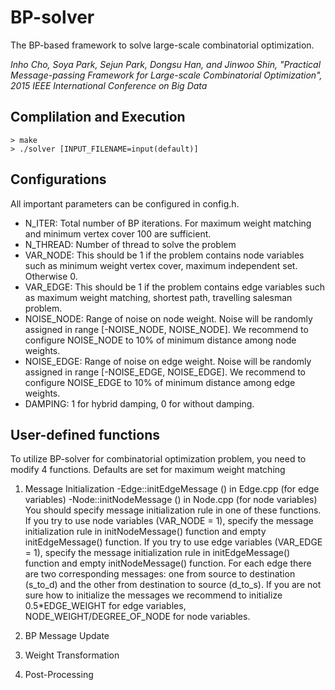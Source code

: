 # BP-solver
The BP-based framework to solve large-scale combinatorial optimization.

*Inho Cho, Soya Park, Sejun Park, Dongsu Han, and Jinwoo Shin, "Practical Message-passing Framework for Large-scale Combinatorial Optimization", 2015 IEEE International Conference on Big Data*

## Complilation and Execution

```
> make
> ./solver [INPUT_FILENAME=input(default)]
```
## Configurations
All important parameters can be configured in config.h.
- N_ITER: Total number of BP iterations. For maximum weight matching and minimum vertex cover 100 are sufficient.
- N_THREAD: Number of thread to solve the problem
- VAR_NODE: This should be 1 if the problem contains node variables such as minimum weight vertex cover, maximum independent set. Otherwise 0.
- VAR_EDGE: This should be 1 if the problem contains edge variables such as maximum weight matching, shortest path, travelling salesman problem.
- NOISE_NODE: Range of noise on node weight. Noise will be randomly assigned in range [-NOISE_NODE, NOISE_NODE]. We recommend to configure NOISE_NODE to 10% of minimum distance among node weights.
- NOISE_EDGE: Range of noise on edge weight. Noise will be randomly assigned in range [-NOISE_EDGE, NOISE_EDGE]. We recommend to configure NOISE_EDGE to 10% of minimum distance among edge weights.
- DAMPING: 1 for hybrid damping, 0 for without damping.

## User-defined functions
To utilize BP-solver for combinatorial optimization problem, you need to modify 4 functions. Defaults are set for maximum weight matching

1. Message Initialization
-Edge::initEdgeMessage () in Edge.cpp (for edge variables)
-Node::initNodeMessage () in Node.cpp (for node variables)
You should specify message initialization rule in one of these functions. 
If you try to use node variables (VAR_NODE = 1), specify the message initialization rule in initNodeMessage() function and empty initEdgeMessage() function.
If you try to use edge variables (VAR_EDGE = 1), specify the message initialization rule in initEdgeMessage() function and empty initNodeMessage() function.
For each edge there are two corresponding messages: one from source to destination (s_to_d) and the other from destination to source (d_to_s).
If you are not sure how to initialize the messages we recommend to initialize 0.5*EDGE_WEIGHT for edge variables, NODE_WEIGHT/DEGREE_OF_NODE for node variables.

2. BP Message Update
3. Weight Transformation
4. Post-Processing

